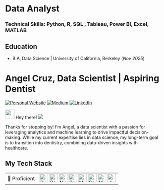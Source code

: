 # Data Analyst

### Technical Skills: Python, R, SQL , Tableau, Power BI, Excel, MATLAB

## Education
- B.A, Data Science | University of California, Berkeley (_Nov 2025_)
  
# Angel Cruz, Data Scientist | Aspiring Dentist

<p>
<a href="https://yourwebsite.com" target="_blank"><img alt="Personal Website" src="https://img.shields.io/badge/-My--Homepage-2e8b57?logo=nones&style=for-the-badge" /></a>
<a href="https://medium.com/@angelcruz" target="_blank"><img alt="Medium" src="https://img.shields.io/badge/medium-%2312100E.svg?&style=for-the-badge&logo=medium&logoColor=white" /></a>
<a href="https://www.linkedin.com/in/angel-cruz-78616021b/" target="_blank"><img alt="LinkedIn" src="https://img.shields.io/badge/linkedin-%230077B5.svg?&style=for-the-badge&logo=linkedin&logoColor=white" /></a>
</p>

<img src="https://slackmojis.com/emojis/22158-oh-hello/download" width="30"/> Hey there!
![](https://komarev.com/ghpvc/?username=AngelCruz&label=Visitor)

Thanks for stopping by! I'm Angel, a data scientist with a passion for leveraging analytics and machine learning to drive impactful decision-making. While my current expertise lies in data science, my long-term goal is to transition into dentistry, combining data-driven insights with healthcare.

## My Tech Stack

<table>
  <thead align="center">
    
  </thead>
  <tbody>
    <tr>
      <td>🚀 Proficient</td>
      <td>
        <a href="https://www.python.org/" target="_blank"><img alt="Python" src="https://img.shields.io/badge/-Python-4B8BBE?style=flat-square&logo=python&logoColor=white" height="27"/></a>
        <a href="https://pandas.pydata.org/" target="_blank"><img alt="Pandas" src="https://img.shields.io/badge/-Pandas-150458?style=flat-square&logo=pandas&logoColor=white" height="27"/></a>
        <a href="https://numpy.org/" target="_blank"><img alt="Numpy" src="https://img.shields.io/badge/-Numpy-8998CF?style=flat-square&logo=numpy&logoColor=white" height="27"/></a>
        <a href="https://scikit-learn.org/stable/index.html" target="_blank"><img alt="Scikit-learn" src="https://img.shields.io/badge/-Scikit--learn-fa9c3c?style=flat-square&logo=scikitlearn&logoColor=white" height="27"/></a>
        <a href="https://matplotlib.org/" target="_blank"><img alt="Matplotlib" src="https://img.shields.io/badge/-Matplotlib-11557c?style=flat-square&logo=matplotlib&logoColor=white" height="27"/></a>
        <a href="https://seaborn.pydata.org/" target="_blank"><img alt="Seaborn" src="https://img.shields.io/badge/-Seaborn-226280?style=flat-square&logo=seaborn&logoColor=white" height="27"/></a>
        <a href="https://www.mysql.com/" target="_blank"><img alt="MySQL" src="https://img.shields.io/badge/-MySQL-f29111?style=flat-square&logo=mysql&logoColor=white" height="27"/></a>
        <a href="https://jupyter.org/" target="_blank"><img alt="Jupyter" src="https://img.shields.io/badge/-Jupyter-eb6c2d?style=flat-square&logo=jupyter&logoColor=white" height="27"/></a>
      </td>
    </tr>
    <tr>
  
  </tbody>
</table>
